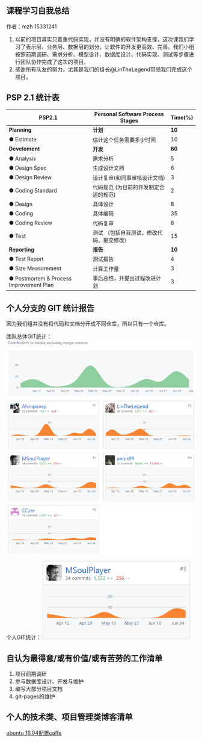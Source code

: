 ## 课程学习自我总结

作者：mzh 15331241

1. 以前的项目其实只着重代码实现，并没有明确的软件架构支撑，这次课我们学习了表示层、业务层、数据层的划分，让软件的开发更高效、完善。我们小组按照前期调研、需求分析、模型设计、数据库设计、代码实现、测试等步骤进行团队协作完成了这次的项目。
2. 感谢所有队友的努力，尤其是我们的组长@LinTheLegend带领我们完成这个项目。

## PSP 2.1 统计表

| PSP2.1          | Personal Software Process Stages | Time(%) |
|-----------------|----------------------------------|---------|
|**Planning**         |	**计划**	                            |    **10**    |
|● Estimate         |	估计这个任务需要多少时间                            |	10      |
|**Develoment**       |	**开发**                              |	**80**    |
|● Analysis         |	需求分析                              |	5      |
|● Design Spec      |	生成设计文档                        |	6      |
|● Design Review    |	设计复审(和同事审核设计文档)          |	3    |
|● Coding Standard  |	代码规范  (为目前的开发制定合适的规范)     |	2    |
|● Design           |	具体设计                           |	8    |
|● Coding           |	具体编码                           |	35   |
|● Coding Review    |	代码复审                           |	8    |
|● Test             |	测试  （包括自我测试，修改代码，提交修改）  |	15      |
|**Reporting**        |	**报告**                               |	**10**    |
|● Test Report      |	测试报告                           |	4    |
|● Size Measurement |	计算工作量                         |	3       |
|● Postmortem & Process Improvement Plan|	事后总结，并提出过程改进计划|	3|

## 个人分支的 GIT 统计报告

因为我们组并没有将代码和文档分开成不同仓库，所以只有一个仓库。

团队总体GIT统计：
![all commits](https://github.com/Meal-Order-System/DashBoard/blob/master/teamwork/img/commits.png)

个人GIT统计：
![15331241 mzh commits](https://github.com/Meal-Order-System/DashBoard/blob/master/teamwork/img/msoul_commits.png)


## 自认为最得意/或有价值/或有苦劳的工作清单

1. 项目前期调研
2. 参与数据库设计、开发与维护
3. 编写大部分项目文档
4. git-pages的维护

## 个人的技术类、项目管理类博客清单
[ubuntu 16.04配置caffe](https://blog.csdn.net/MSouL_/article/details/79931661)